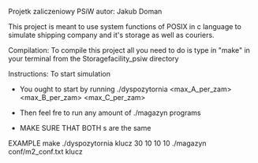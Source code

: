 Projetk zaliczeniowy PSiW
autor: Jakub Doman

This project is meant to use system functions of POSIX in c language to simulate shipping company and it's storage as well as couriers.


Compilation: 
 To compile this project all you need to do is type in "make" in your terminal from the Storagefacility_psiw directory

Instructions:
To start simulation
 - You ought to start by running 
    ./dyspozytornia <klucz> <liczba zamowien> <max_A_per_zam> <max_B_per_zam> <max_C_per_zam>  
 - Then feel fre to run any amount of ./magazyn <conf file> <klucz> programs

 - MAKE SURE THAT BOTH <klucz>s are the same

EXAMPLE 
make
./dyspozytornia klucz 30 10 10 10 
./magazyn conf/m2_conf.txt klucz
